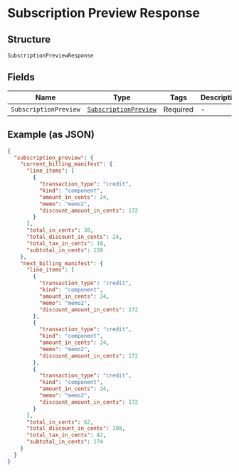 
# Subscription Preview Response

## Structure

`SubscriptionPreviewResponse`

## Fields

| Name | Type | Tags | Description |
|  --- | --- | --- | --- |
| `SubscriptionPreview` | [`SubscriptionPreview`](../../doc/models/subscription-preview.md) | Required | - |

## Example (as JSON)

```json
{
  "subscription_preview": {
    "current_billing_manifest": {
      "line_items": [
        {
          "transaction_type": "credit",
          "kind": "component",
          "amount_in_cents": 24,
          "memo": "memo2",
          "discount_amount_in_cents": 172
        }
      ],
      "total_in_cents": 38,
      "total_discount_in_cents": 24,
      "total_tax_in_cents": 18,
      "subtotal_in_cents": 150
    },
    "next_billing_manifest": {
      "line_items": [
        {
          "transaction_type": "credit",
          "kind": "component",
          "amount_in_cents": 24,
          "memo": "memo2",
          "discount_amount_in_cents": 172
        },
        {
          "transaction_type": "credit",
          "kind": "component",
          "amount_in_cents": 24,
          "memo": "memo2",
          "discount_amount_in_cents": 172
        },
        {
          "transaction_type": "credit",
          "kind": "component",
          "amount_in_cents": 24,
          "memo": "memo2",
          "discount_amount_in_cents": 172
        }
      ],
      "total_in_cents": 62,
      "total_discount_in_cents": 208,
      "total_tax_in_cents": 42,
      "subtotal_in_cents": 174
    }
  }
}
```

